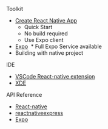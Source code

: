 Toolkit
* [Create React Native App](https://github.com/react-community/create-react-native-app)
  * Quick Start
  * No build required
  * Use Expo client
* [Expo](https://docs.expo.io/versions/latest/introduction/index.html)
  * Full Expo Service available
* Building with native project

IDE
* [VSCode React-native extension](https://github.com/Microsoft/vscode-react-native)
* [XDE](https://docs.expo.io/versions/latest/introduction/installation.html)

API Reference
* [React-native](https://facebook.github.io/react-native/docs/getting-started.html)
* [reactnativeexpress](http://www.reactnativeexpress.com/)
* [Expo](https://docs.expo.io/versions/latest/sdk/index.html)
